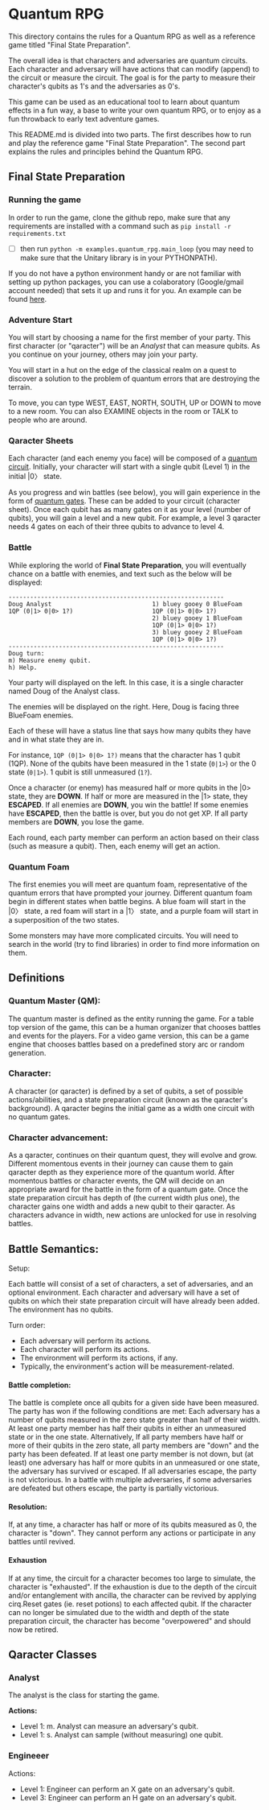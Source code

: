 # Quantum RPG

This directory contains the rules for a Quantum RPG as well
as a reference game titled "Final State Preparation".

The overall idea is that characters and adversaries are quantum circuits.
Each character and adversary will have actions that can modify (append) to
the circuit or measure the circuit.  The goal is for the
party to measure their character's qubits as 1's and the adversaries as 0's.

This game can be used as an educational tool to learn about quantum
effects in a fun way, a base to write your own quantum RPG, or to
enjoy as a fun throwback to early text adventure games.

This README.md is divided into two parts.  The first describes
how to run and play the reference game "Final State Preparation".
The second part explains the rules and principles behind the Quantum RPG.

## Final State Preparation


### Running the game

In order to run the game, clone the github repo, make sure that any requirements
are installed with a command such as `pip install -r requirements.txt`
  * [ ] then run `python -m examples.quantum_rpg.main_loop`
(you may need to make sure that the Unitary library is in your PYTHONPATH).

If you do not have a python environment handy or are not familiar with setting
up python packages, you can use a colaboratory (Google/gmail account needed) that
sets it up and runs it for you.  An example can be found
[here](https://colab.sandbox.google.com/drive/1V5fQLuxrc3Zkx_z0IVDJp-SjkTj9Q2Xq).


### Adventure Start

You will start by choosing a name for the first member of your party.
This first character (or "qaracter") will be an *Analyst* that can
measure qubits.  As you continue on your journey, others may join your party.

You will start in a hut on the edge of the classical realm on a quest to
discover a solution to the problem of quantum errors that are destroying the
terrain.

To move, you can type WEST, EAST, NORTH, SOUTH, UP or DOWN to move to a new room.
You can also EXAMINE objects in the room or TALK to people who are around.

### Qaracter Sheets

Each character (and each enemy you face) will be composed of a
[quantum circuit](https://en.wikipedia.org/wiki/Quantum_circuit).
Initially, your character will start with a single qubit (Level 1)
in the initial |0〉 state.

As you progress and win battles (see below), you will gain experience
in the form of [quantum gates](https://en.wikipedia.org/wiki/Quantum_logic_gate).
These can be added to your circuit (character sheet).  Once each qubit has as
many gates on it as your level (number of qubits), you will gain a level and
a new qubit.  For example, a level 3 qaracter needs 4 gates on each of their
three qubits to advance to level 4.


### Battle

While exploring the world of **Final State Preparation**, you will eventually
chance on a battle with enemies, and text such as the below will be displayed:


```
------------------------------------------------------------
Doug Analyst                            1) bluey gooey 0 BlueFoam
1QP (0|1> 0|0> 1?)                      1QP (0|1> 0|0> 1?)
                                        2) bluey gooey 1 BlueFoam
                                        1QP (0|1> 0|0> 1?)
                                        3) bluey gooey 2 BlueFoam
                                        1QP (0|1> 0|0> 1?)
------------------------------------------------------------
Doug turn:
m) Measure enemy qubit.
h) Help.
```

Your party will displayed on the left.  In this case, it is a single character
named Doug of the Analyst class.

The enemies will be displayed on the right.   Here, Doug is facing
three BlueFoam enemies.

Each of these will have a status line that says how many qubits
they have and in what state they are in.

For instance, `1QP (0|1> 0|0> 1?)` means that the character has 1 qubit (1QP).
None of the qubits have been measured in the 1 state (`0|1>`) or the 0 state
(`0|1>`). 1 qubit is still unmeasured (`1?`).

Once a character (or enemy) has measured half or more qubits in the |0> state,
they are **DOWN**.  If half or more are measured in the |1> state, they
**ESCAPED**.  If all enemies are **DOWN**, you win the battle!  If some
enemies have **ESCAPED**, then the battle is over, but you do not get XP.
If all party members are **DOWN**, you lose the game.

Each round, each party member can perform an action based on their class
(such as measure a qubit).  Then, each enemy will get an action.

### Quantum Foam

The first enemies you will meet are quantum foam, representative of the
quantum errors that have prompted your journey.  Different quantum foam
begin in different states when battle begins.  A blue foam will start
in the |0〉 state, a red foam will start in a |1〉 state, and a purple
foam will start in a superposition of the two states.

Some monsters may have more complicated circuits.  You will need to search
in the world (try to find libraries) in order to find more information on them.




## Definitions

### Quantum Master (QM):

The quantum master is defined as the entity running the game.  For a table top version of the game, this can be a human organizer that chooses battles and events for the players.  For a video game version, this can be a game engine that chooses battles based on a predefined story arc or random generation.

### Character:

A character (or qaracter) is defined by a set of qubits, a set of possible actions/abilities, and a state preparation circuit (known as the qaracter's background).  A qaracter begins the initial game as a width one circuit with no quantum gates.

### Character advancement:

As a qaracter, continues on their quantum quest, they will evolve and grow.  Different momentous events in their journey can cause them to gain qaracter depth as they experience more of the quantum world.  After momentous battles or character events, the QM will decide on an appropriate award for the battle in the form of a quantum gate.
Once the state preparation circuit has depth of (the current width plus one), the character gains one width and adds a new qubit to their qaracter.
As characters advance in width, new actions are unlocked for use in resolving battles.

## Battle Semantics:

Setup:

Each battle will consist of a set of characters, a set of adversaries, and an optional environment.  Each character and adversary will have a set of qubits on which their state preparation circuit will have already been added.  The environment has no qubits.

Turn order:

* Each adversary will perform its actions.
* Each character will perform its actions.
* The environment will perform its actions, if any.
* Typically, the environment's action will be measurement-related.


#### Battle completion:

The battle is complete once all qubits for a given side have been measured.
The party has won if the following conditions are met:
Each adversary has a number of qubits measured in the zero state greater than half of their width.
At least one party member has half their qubits in either an unmeasured state or in the one state.
Alternatively,
If all party members have half or more of their qubits in the zero state, all party members are "down" and the party has been defeated.
If at least one party member is not down, but (at least) one adversary has half or more qubits in an unmeasured or one state, the adversary has survived or escaped.  If all adversaries escape, the party is not victorious.  In a battle with multiple adversaries, if some adversaries are defeated but others escape, the party is partially victorious.

#### Resolution:

If, at any time, a character has half or more of its qubits measured as 0, the character is "down".  They cannot perform any actions or participate in any battles until revived.

#### Exhaustion

If at any time, the circuit for a character becomes too large to simulate, the character is "exhausted".  If the exhaustion is due to the depth of the circuit and/or entanglement with ancilla, the character can be revived by applying cirq.Reset gates (ie. reset potions) to each affected qubit.  If the character can no longer be simulated due to the width and depth of the state preparation circuit, the character has become "overpowered" and should now be retired.


## Qaracter Classes

### Analyst

The analyst is the class for starting the game.

**Actions:**

* Level 1:  m. Analyst can measure an adversary's qubit.
* Level 1:  s. Analyst can sample (without measuring) one qubit.


### Engineeer


Actions:
* Level 1: Engineer can perform an X gate on an adversary's qubit.
* Level 3: Engineer can perform an H gate on an adversary's qubit.



